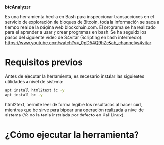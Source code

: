 **btcAnalyzer** 

Es una herramienta hecha en Bash para inspeccionar transacciones en el servicio de exploración de bloques de Bitcoin, toda la información se saca a tiempo real de la página web blockchain.com.
El programa se ha realizado para el aprender a usar y crear programas en bash. Se ha seguido los pasos del siguiente vídeo de S4vitar (Scripting en bash intermedio): https://www.youtube.com/watch?v=_OpD54Q9hZc&ab_channel=s4vitar

Requisitos previos
======
Antes de ejecutar la herramienta, es necesario instalar las siguientes utilidades a nivel de sistema:

```bash
apt install html2text bc -y
apt install bc -y
```
html2text, permite leer de forma legible los resultados al hacer curl, mientras que bc sirve para bipear una operación realizada a nivel de sistema (Yo no la tenia instalada por defecto en Kali Linux).

¿Cómo ejecutar la herramienta?
======
